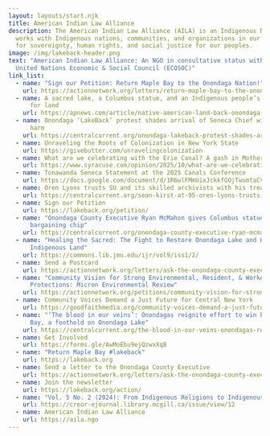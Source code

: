 ```yaml
---
layout: layouts/start.njk
title: American Indian Law Alliance
description: The American Indian Law Alliance (AILA) is an Indigenous NGO that
  works with Indigenous nations, communities, and organizations in our struggle
  for sovereignty, human rights, and social justice for our peoples.
image: /img/lakeback-header.png
text: "American Indian Law Alliance: An NGO in consultative status with the
  United Nations Economic & Social Council (ECOSOC)"
link_list:
  - name: "Sign our Petition: Return Maple Bay to the Onondaga Nation!"
    url: https://actionnetwork.org/letters/return-maple-bay-to-the-onondaga-nation?source=direct_link&
  - name: A sacred lake, a Columbus statue, and an Indigenous people’s long struggle
      for land
    url: https://apnews.com/article/native-american-land-back-onondaga-lake-columbus-ff2b7fb199c60f7dc7302f7613ddbaa6#
  - name: Onondaga ‘LakeBack’ protest shades arrival of Seneca Chief with history of
      harm
    url: https://centralcurrent.org/onondaga-lakeback-protest-shades-arrival-of-seneca-chief-with-history-of-harm/
  - name: Unraveling the Roots of Colonization in New York State
    url: https://givebutter.com/unravelingcolonization
  - name: What are we celebrating with the Erie Canal? A gash in Mother Earth
    url: https://www.syracuse.com/opinion/2025/10/what-are-we-celebrating-with-the-erie-canal-a-gash-in-mother-earth-guest-opinion-by-betty-hill-adam-dj-brett.html
  - name: Tonawanda Seneca Statement at the 2025 Canals Conference
    url: https://docs.google.com/document/d/1R6wlFMmUixJckkfGOjTwumtaCV5gxVlWqCWHY4mXD00/edit?usp=drivesdk
  - name: Oren Lyons trusts SU and its skilled archivists with his treasury of papers
    url: https://centralcurrent.org/sean-kirst-at-95-oren-lyons-trusts-su-and-its-skilled-archivists-with-his-treasury-of-papers/
  - name: Sign our Petition
    url: https://lakeback.org/petition/
  - name: "Onondaga County Executive Ryan McMahon gives Columbus statue new meaning:
      bargaining chip"
    url: https://centralcurrent.org/onondaga-county-executive-ryan-mcmahon-gives-columbus-statue-new-meaning-bartering-chip/
  - name: "Healing the Sacred: The Fight to Restore Onondaga Lake and Honor
      Indigenous Land"
    url: https://commons.lib.jmu.edu/ijr/vol9/iss1/2/
  - name: Send a Postcard
    url: https://actionnetwork.org/letters/ask-the-onondaga-county-executive-to-keep-his-promise-to-return-maple-bay
  - name: "Community Vision for Strong Environmental, Resident, & Worker
      Protections: Micron Environmental Review"
    url: https://actionnetwork.org/petitions/community-vision-for-strong-environmental-resident-worker-protections-micron-environmental-review?source=direct_link&
  - name: Community Voices Demand a Just Future for Central New York
    url: https://goodfaithmedia.org/community-voices-demand-a-just-future-for-central-new-york/
  - name: "‘The blood in our veins’: Onondagas reignite effort to win back Maple
      Bay, a foothold on Onondaga Lake"
    url: https://centralcurrent.org/the-blood-in-our-veins-onondagas-reignite-effort-to-win-back-maple-bay-a-foothold-on-onondaga-lake/
  - name: Get Involved
    url: https://forms.gle/AwMoEbu9ejQzwxXq8
  - name: "Return Maple Bay #lakeback"
    url: https://lakeback.org
  - name: Send a letter to the Onondaga County Executive
    url: https://actionnetwork.org/letters/ask-the-onondaga-county-executive-to-keep-his-promise-to-return-maple-bay
  - name: Join the newsletter
    url: https://lakeback.org/action/
  - name: "Vol. 5 No. 2 (2024): From Indigenous Religions to Indigenous Values"
    url: https://creor-ejournal.library.mcgill.ca/issue/view/12
  - name: American Indian Law Alliance
    url: https://aila.ngo
---
```

